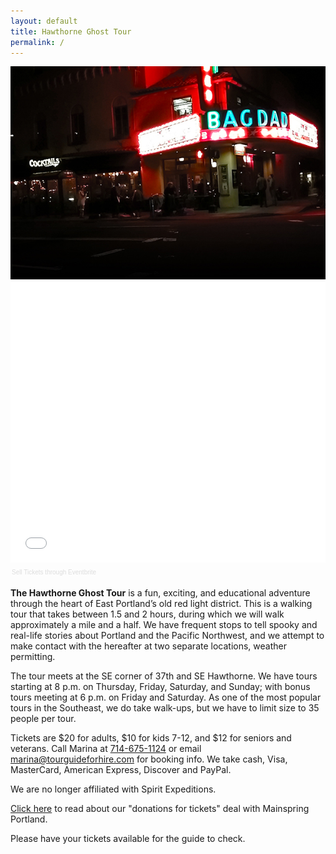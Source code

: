 ```yaml
---
layout: default
title: Hawthorne Ghost Tour
permalink: /
---
```


<img src="/images/hawthorneghost.jpg" width="600">

<div style="width:100%; text-align:left;" ><iframe  src="//eventbrite.com/tickets-external?eid=14917118503&ref=etckt" frameborder="0" height="450" width="100%" vspace="0" hspace="0" marginheight="5" marginwidth="5" scrolling="auto" allowtransparency="true"></iframe><div style="font-family:Helvetica, Arial; font-size:10px; padding:5px 0 5px; margin:2px; width:100%; text-align:left;" ><a style="color:#ddd; text-decoration:none;" target="_blank" href="http://www.eventbrite.com/r/etckt">Sell Tickets</a> <span style="color:#ddd;">through</span> <a style="color:#ddd; text-decoration:none;" target="_blank" href="http://www.eventbrite.com?ref=etckt">Eventbrite</a></div></div>

**The Hawthorne Ghost Tour** is a fun, exciting, and educational adventure through the heart of East Portland’s old red light district. This is a walking tour that takes between 1.5 and 2 hours, during which we will walk approximately a mile and a half. We have frequent stops to tell spooky and real-life stories about Portland and the Pacific Northwest, and we attempt to make contact with the hereafter at two separate locations, weather permitting.

The tour meets at the SE corner of 37th and SE Hawthorne. We have tours starting at 8 p.m. on Thursday, Friday, Saturday, and Sunday; with bonus tours meeting at 6 p.m. on Friday and Saturday. As one of the most popular tours in the Southeast, we do take walk-ups, but we have to limit size to 35 people per tour. 

Tickets are $20 for adults, $10 for kids 7-12, and $12 for seniors and veterans. Call Marina at [714-675-1124](tel:714-675-1124) or email [marina@tourguideforhire.com](mailto:marina@tourguideforhire.com) for booking info. We take cash, Visa, MasterCard, American Express, Discover and PayPal.

We are no longer affiliated with Spirit Expeditions. 

[Click here](/hawthorne/mainspring/) to read about our "donations for tickets" deal with Mainspring Portland.

Please have your tickets available for the guide to check.
